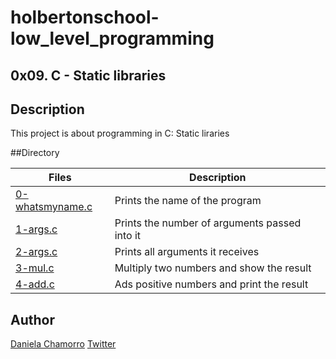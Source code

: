 # holbertonschool-low_level_programming

## 0x09. C - Static libraries

## Description
This project is about programming in C: Static liraries

##Directory

| Files | Description |
| ----- | ----------- |
| [0-whatsmyname.c](https://github.com/dalexach/holbertonschool-low_level_programming/blob/master/0x0A-arcv_argv/0-whatsmyname.c) | Prints the name of the program |
| [1-args.c](https://github.com/dalexach/holbertonschool-low_level_programming/blob/master/0x0A-arcv_argv/1-args.c) | Prints the number of arguments passed into it |
| [2-args.c](https://github.com/dalexach/holbertonschool-low_level_programming/blob/master/0x0A-arcv_argv/2-args.c) | Prints all arguments it receives |
| [3-mul.c](https://github.com/dalexach/holbertonschool-low_level_programming/blob/master/0x0A-arcv_argv/3-mul.c) | Multiply two numbers and show the result |
| [4-add.c](https://github.com/dalexach/holbertonschool-low_level_programming/blob/master/0x0A-arcv_argv/4-add.c) | Ads positive numbers and print the result |

## Author

[Daniela Chamorro](https://www.linkedin.com/in/daniela-alexandra-chamorro-guerrero-666805a1/)
[Twitter](https://twitter.com/dalexach)